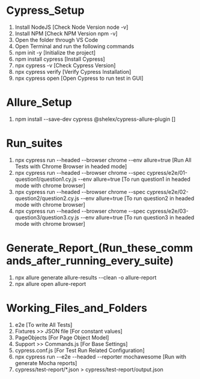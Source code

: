 # Cypress_Setup

1. Install NodeJS [Check Node Version node -v]
2. Install NPM [Check NPM Version npm -v]
3. Open the folder through VS Code
4. Open Terminal and run the following commands
5. npm init -y [Initialize the project]
6. npm install cypress [Install Cypress]
7. npx  cypress -v [Check Cypress Version]
8. npx cypress verify [Verify Cypress Installation]
9. npx cypress open [Open Cypress to run test in GUI]

# Allure_Setup
1. npm install --save-dev cypress @shelex/cypress-allure-plugin []

# Run_suites
1. npx cypress run --headed --browser chrome --env allure=true [Run All Tests with Chrome Browser in headed mode]
2. npx cypress run --headed --browser chrome --spec cypress/e2e/01-question1/question1.cy.js --env allure=true  [To run question1 in headed mode with chrome browser]
3. npx cypress run --headed --browser chrome --spec cypress/e2e/02-question2/question2.cy.js --env allure=true  [To run question2 in headed mode with chrome browser]
4. npx cypress run --headed --browser chrome --spec cypress/e2e/03-question3/question3.cy.js --env allure=true  [To run question3 in headed mode with chrome browser]

# Generate_Report_(Run_these_commands_after_running_every_suite)
1. npx allure generate allure-results --clean -o allure-report
2. npx allure open allure-report



# Working_Files_and_Folders
1. e2e [To write All Tests]
2. Fixtures >> JSON file [For constant values]
3. PageObjects [For Page Object Model]
4. Support >> Commands.js [For Base Settings]
5. cypress.conf.js [For Test Run Related Configuration]
6. npx cypress run --e2e --headed --reporter mochawesome [Run with generate Mocha reports]
7. cypress/test-report/*.json > cypress/test-report/output.json